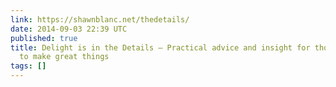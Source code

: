 ```yaml
---
link: https://shawnblanc.net/thedetails/
date: 2014-09-03 22:39 UTC
published: true
title: Delight is in the Details — Practical advice and insight for those who want
  to make great things
tags: []
---
```



